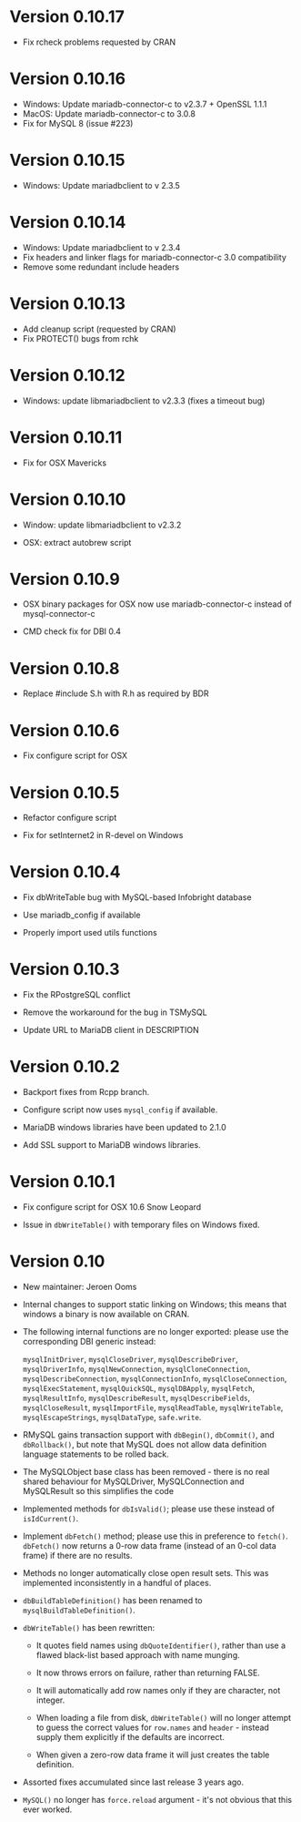 # Version 0.10.17

 * Fix rcheck problems requested by CRAN

# Version 0.10.16

 * Windows: Update mariadb-connector-c to v2.3.7 + OpenSSL 1.1.1
 * MacOS: Update mariadb-connector-c to 3.0.8
 * Fix for MySQL 8 (issue #223)

# Version 0.10.15

 * Windows: Update mariadbclient to v 2.3.5

# Version 0.10.14

 * Windows: Update mariadbclient to v 2.3.4
 * Fix headers and linker flags for mariadb-connector-c 3.0 compatibility
 * Remove some redundant include headers

# Version 0.10.13

 * Add cleanup script (requested by CRAN)
 * Fix PROTECT() bugs from rchk

# Version 0.10.12

 * Windows: update libmariadbclient to v2.3.3 (fixes a timeout bug)
 
# Version 0.10.11

 * Fix for OSX Mavericks
 
# Version 0.10.10
 
 * Window: update libmariadbclient to v2.3.2
 
 * OSX: extract autobrew script

# Version 0.10.9

 * OSX binary packages for OSX now use mariadb-connector-c instead of mysql-connector-c
 
 * CMD check fix for DBI 0.4

# Version 0.10.8

 * Replace #include S.h with R.h as required by BDR 

# Version 0.10.6

 * Fix configure script for OSX

# Version 0.10.5

 * Refactor configure script
 
 * Fix for setInternet2 in R-devel on Windows

# Version 0.10.4

 *  Fix dbWriteTable bug with MySQL-based Infobright database
 
 *  Use mariadb_config if available
 
 *  Properly import used utils functions

# Version 0.10.3

 *  Fix the RPostgreSQL conflict
 
 *  Remove the workaround for the bug in TSMySQL
 
 *  Update URL to MariaDB client in DESCRIPTION

# Version 0.10.2
 
 *  Backport fixes from Rcpp branch.
 
 *  Configure script now uses `mysql_config` if available.

 *  MariaDB windows libraries have been updated to 2.1.0

 *  Add SSL support to MariaDB windows libraries.

# Version 0.10.1

 *  Fix configure script for OSX 10.6 Snow Leopard
 
 *  Issue in `dbWriteTable()` with temporary files on Windows fixed.

# Version 0.10

 *  New maintainer: Jeroen Ooms

 *  Internal changes to support static linking on Windows; this means that
    windows a binary is now available on CRAN.

 *  The following internal functions are no longer exported: please
    use the corresponding DBI generic instead:

    `mysqlInitDriver`, `mysqlCloseDriver`, `mysqlDescribeDriver`,
    `mysqlDriverInfo`, `mysqlNewConnection`, `mysqlCloneConnection`,
    `mysqlDescribeConnection`, `mysqlConnectionInfo`, `mysqlCloseConnection`,
    `mysqlExecStatement`, `mysqlQuickSQL`, `mysqlDBApply`, `mysqlFetch`,
    `mysqlResultInfo`, `mysqlDescribeResult`, `mysqlDescribeFields`,
    `mysqlCloseResult`, `mysqlImportFile`, `mysqlReadTable`, `mysqlWriteTable`,
    `mysqlEscapeStrings`, `mysqlDataType`, `safe.write`.

 *  RMySQL gains transaction support with `dbBegin()`, `dbCommit()`,
    and `dbRollback()`, but note that MySQL does not allow data definition
    language statements to be rolled back.

 *  The MySQLObject base class has been removed - there is no real shared
    behaviour for MySQLDriver, MySQLConnection and MySQLResult so this
    simplifies the code

 *  Implemented methods for `dbIsValid()`; please use these instead of
    `isIdCurrent()`.

 *  Implement `dbFetch()` method; please use this in preference to `fetch()`.
    `dbFetch()` now returns a 0-row data frame (instead of an 0-col data frame)
    if there are no results.

 *  Methods no longer automatically close open result sets. This was implemented 
    inconsistently in a handful of places.

 *  `dbBuildTableDefinition()` has been renamed to `mysqlBuildTableDefinition()`.
 
 *  `dbWriteTable()` has been rewritten:

    * It quotes field names using `dbQuoteIdentifier()`, rather
      than use a flawed black-list based approach with name munging.

    * It now throws errors on failure, rather than returning FALSE. 
    
    * It will automatically add row names only if they are character, not integer.
    
    * When loading a file from disk, `dbWriteTable()` will no longer
      attempt to guess the correct values for `row.names` and `header` - instead
      supply them explicitly if the defaults are incorrect. 
    
    * When given a zero-row data frame it will just creates the table 
      definition. 

 *  Assorted fixes accumulated since last release 3 years ago.

 * `MySQL()` no longer has `force.reload` argument - it's not obvious that
    this ever worked.
